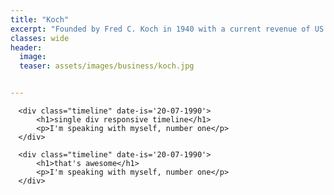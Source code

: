 ```yaml
---
title: "Koch"
excerpt: "Founded by Fred C. Koch in 1940 with a current revenue of ‎US $110 billion (2019)""
classes: wide
header:
  image: 
  teaser: assets/images/business/koch.jpg


---
```


<style type="text/css">
.container { max-width:1024px; width:95%; margin:0 auto; }
.timeline { padding: 3em 2em 2em; position: relative; border-left: 2px solid rgba(red, .5);	}

.timeline::before {
		content: attr(date-is);
		display: inline-block; position: absolute;		
		font-weight: 700; font-weight: bold; font-size: .785rem;
    	background: red;    
    	left:20px; width:5px; height:100%; z-index:400; }
	
.timeline::after {
		content: '';
		position: absolute; display: block;
		width: 10px;
		height: 10px;
		top: 1em;		
		left: -7px;
		border-radius: 10px;		
		border: 2px solid rgba(red, .5);
		background: orange; }
</style>


<div class="container">
	
	<div class="timeline" date-is='20-07-1990'>
		<h1>single div responsive timeline</h1>
		<p>I'm speaking with myself, number one</p>
	</div>
	
	<div class="timeline" date-is='20-07-1990'>
		<h1>that's awesome</h1>
		<p>I'm speaking with myself, number one</p>
	</div>

</div>